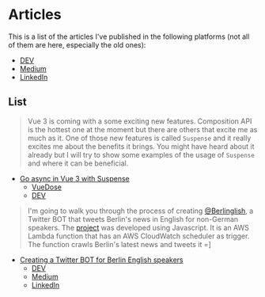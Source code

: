 # Articles

This is a list of the articles I've published in the following platforms (not all of them are here, especially the old ones):
- [DEV](https://dev.to/viniciuskneves/)
- [Medium](https://medium.com/@viniciuskneves)
- [LinkedIn](https://www.linkedin.com/in/viniciuskneves/detail/recent-activity/posts/)

## List

> Vue 3 is coming with a some exciting new features. Composition API is the hottest one at the moment but there are others that excite me as much as it.
> One of those new features is called `Suspense` and it really excites me about the benefits it brings. You might have heard about it already but I will try to show some examples of the usage of `Suspense` and where it can be beneficial.
- [Go async in Vue 3 with Suspense](./go-async-in-vue-3-with-suspense.md)
  - [VueDose](https://vuedose.tips/go-async-in-vue-3-with-suspense)
  - [DEV](https://dev.to/viniciuskneves/go-async-in-vue-3-with-suspense-4860)

> I'm going to walk you through the process of creating [@Berlinglish](https://twitter.com/Berlinglish), a Twitter BOT that tweets Berlin's news in English for non-German speakers.
The [project](https://github.com/viniciuskneves/berlinglish) was developed using Javascript. It is an AWS Lambda function that has an AWS CloudWatch scheduler as trigger. The function crawls Berlin's latest news and tweets it =]
- [Creating a Twitter BOT for Berlin English speakers](./creating-a-twitter-bot-for-berlin-english-speakers.md)
  - [DEV](https://dev.to/viniciuskneves/creating-a-twitter-bot-for-berlin-english-speakers-33p7)
  - [Medium](https://medium.com/@viniciuskneves/creating-a-twitter-bot-for-berlin-english-speakers-319eb4d1252e)
  - [LinkedIn](https://www.linkedin.com/pulse/creating-twitter-bot-berlin-english-speakers-vinicius-kiatkoski-neves/)
